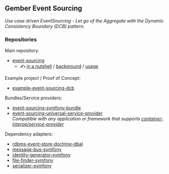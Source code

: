 ## Gember Event Sourcing

_Use case driven EventSourcing - Let go of the Aggregate with the Dynamic Consistency Boundary (DCB) pattern._

### Repositories

Main repository:
- [event-sourcing](https://github.com/GemberPHP/event-sourcing)
  - ✍️ [in a nutshell](https://github.com/GemberPHP/event-sourcing?tab=readme-ov-file#in-a-nutshell) / [background](https://github.com/GemberPHP/event-sourcing/blob/main/docs/background.md) / [usage](https://github.com/GemberPHP/event-sourcing/blob/main/docs/usage.md)

Example project / Proof of Concept:
- [example-event-sourcing-dcb](https://github.com/GemberPHP/example-event-sourcing-dcb)

Bundles/Service providers:
- [event-sourcing-symfony-bundle](https://github.com/GemberPHP/event-sourcing-symfony-bundle)
- [event-sourcing-universal-service-provider](https://github.com/GemberPHP/event-sourcing-universal-service-provider)<br>
  _Compatible with any application or framework that supports [container-interop/service-provider](https://github.com/container-interop/service-provider)_

Dependency adapters:
- [rdbms-event-store-doctrine-dbal](https://github.com/GemberPHP/rdbms-event-store-doctrine-dbal)
- [message-bus-symfony](https://github.com/GemberPHP/message-bus-symfony)
- [identity-generator-symfony](https://github.com/GemberPHP/identity-generator-symfony)
- [file-finder-symfony](https://github.com/GemberPHP/file-finder-symfony)
- [serializer-symfony](https://github.com/GemberPHP/serializer-symfony)
